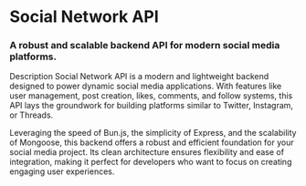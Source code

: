 # Social Network API
### A robust and scalable backend API for modern social media platforms.

Description
Social Network API is a modern and lightweight backend designed to power dynamic social media applications. With features like user management, post creation, likes, comments, and follow systems, this API lays the groundwork for building platforms similar to Twitter, Instagram, or Threads.

Leveraging the speed of Bun.js, the simplicity of Express, and the scalability of Mongoose, this backend offers a robust and efficient foundation for your social media project. Its clean architecture ensures flexibility and ease of integration, making it perfect for developers who want to focus on creating engaging user experiences.